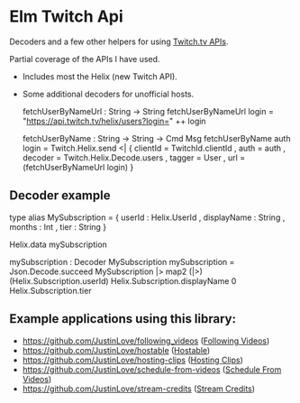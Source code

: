 # Elm Twitch Api

Decoders and a few other helpers for using [Twitch.tv APIs](https://dev.twitch.tv/docs/api/).

Partial coverage of the APIs I have used.

- Includes most the Helix (new Twitch API).
- Some additional decoders for unofficial hosts.

    fetchUserByNameUrl : String -> String
    fetchUserByNameUrl login =
      "https://api.twitch.tv/helix/users?login=" ++ login

    fetchUserByName : String -> String -> Cmd Msg
    fetchUserByName auth login =
      Twitch.Helix.send <|
        { clientId = TwitchId.clientId
        , auth = auth
        , decoder = Twitch.Helix.Decode.users
        , tagger = User
        , url = (fetchUserByNameUrl login)
        }

## Decoder example

type alias MySubscription =
  { userId : Helix.UserId
  , displayName : String
  , months : Int
  , tier : String
  }

Helix.data mySubscription

mySubscription : Decoder MySubscription
mySubscription =
  Json.Decode.succeed MySubscription
    |> map2 (|>) (Helix.Subscription.userId)
    Helix.Subscription.displayName
    0
    Helix.Subscription.tier

## Example applications using this library:

- https://github.com/JustinLove/following_videos ([Following Videos](https://wondible.com/following_videos/))
- https://github.com/JustinLove/hostable ([Hostable](https://wondible.com/hostable/))
- https://github.com/JustinLove/hosting-clips ([Hosting Clips](https://wondible.com/hosting-clips/))
- https://github.com/JustinLove/schedule-from-videos ([Schedule From Videos](https://wondible.com/schedule-from-videos/))
- https://github.com/JustinLove/stream-credits ([Stream Credits](https://wondible.com/stream-credits/))
